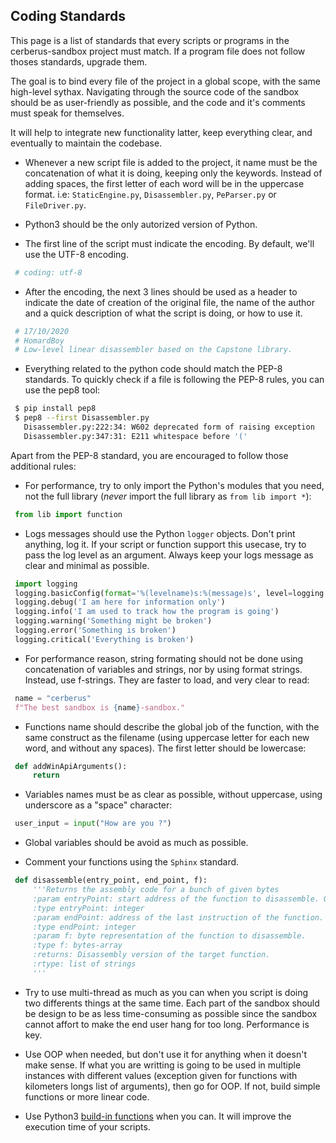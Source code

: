 ## Coding Standards

This page is a list of standards that every scripts or programs in the cerberus-sandbox project must match.
If a program file does not follow thoses standards, upgrade them.

The goal is to bind every file of the project in a global scope, with the same high-level sythax. Navigating through the source code of the sandbox should be as user-friendly as possible, and the code and it's comments must speak for themselves.

It will help to integrate new functionality latter, keep everything clear, and eventually to maintain the codebase.

* Whenever a new script file is added to the project, it name must be the concatenation of what it is doing, keeping only the keywords. Instead of adding spaces, the first letter of each word will be in the uppercase format.
i.e: `StaticEngine.py`, `Disassembler.py`, `PeParser.py` or `FileDriver.py`.

* Python3 should be the only autorized version of Python.

* The first line of the script must indicate the encoding. By default, we'll use the UTF-8 encoding.
```python 
 # coding: utf-8
```

* After the encoding, the next 3 lines should be used as a header to indicate the date of creation of the original file, the name of the author and a quick description of what the script is doing, or how to use it.
```python
 # 17/10/2020
 # HomardBoy
 # Low-level linear disassembler based on the Capstone library.
```

* Everything related to the python code should match the PEP-8 standards. To quickly check if a file is following the PEP-8 rules, you can use the pep8 tool:
```bash
 $ pip install pep8
 $ pep8 --first Disassembler.py
   Disassembler.py:222:34: W602 deprecated form of raising exception
   Disassembler.py:347:31: E211 whitespace before '('
```

Apart from the PEP-8 standard, you are encouraged to follow those additional rules:

* For performance, try to only import the Python's modules that you need, not the full library (_never_ import the full library as `from lib import *`):
```python
 from lib import function
```

* Logs messages should use the Python `logger` objects. Don't print anything, log it. If your script or function support this usecase, try to pass the log level as an argument. Always keep your logs message as clear and minimal as possible.
```python
 import logging
 logging.basicConfig(format='%(levelname)s:%(message)s', level=logging.DEBUG)
 logging.debug('I am here for information only')
 logging.info('I am used to track how the program is going')
 logging.warning('Something might be broken')
 logging.error('Something is broken')
 logging.critical('Everything is broken')
```

* For performance reason, string formating should not be done using concatenation of variables and strings, nor by using format strings. Instead, use f-strings. They are faster to load, and very clear to read:
```python
 name = "cerberus"
 f"The best sandbox is {name}-sandbox."
```

* Functions name should describe the global job of the function, with the same construct as the filename (using uppercase letter for each new word, and without any spaces). The first letter should be lowercase:
```python
 def addWinApiArguments():
     return
```

* Variables names must be as clear as possible, without uppercase, using underscore as a "space" character:
```python
 user_input = input("How are you ?")
```

* Global variables should be avoid as much as possible.

* Comment your functions using the `Sphinx` standard.
```python
 def disassemble(entry_point, end_point, f):
     '''Returns the assembly code for a bunch of given bytes
     :param entryPoint: start address of the function to disassemble. Only use for RVA.
     :type entryPoint: integer
     :param endPoint: address of the last instruction of the function. Only used to check if the result is still inside the CODE section.
     :type endPoint: integer
     :param f: byte representation of the function to disassemble.
     :type f: bytes-array     
     :returns: Disassembly version of the target function.
     :rtype: list of strings
     '''
```

* Try to use multi-thread as much as you can when you script is doing two differents things at the same time. Each part of the sandbox should be design to be as less time-consuming as possible since the sandbox cannot affort to make the end user hang for too long. Performance is key.

* Use OOP when needed, but don't use it for anything when it doesn't make sense. If what you are writting is going to be used in multiple instances with different values (exception given for functions with kilometers longs list of arguments), then go for OOP. If not, build simple functions or more linear code.

* Use Python3 [build-in functions](https://docs.python.org/3/library/functions.html) when you can. It will improve the execution time of your scripts.
